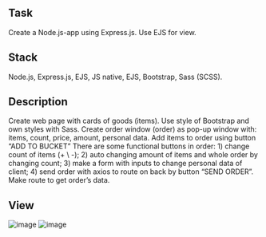 ## Task
Create a Node.js-app using Express.js. Use EJS for view.

## Stack
Node.js, Express.js, EJS, JS native, EJS, Bootstrap, Sass (SCSS).

## Description
Create web page with cards of goods (items). Use style of Bootstrap and own styles with Sass.
Create order window (order) as pop-up window with: items, count, price, amount, personal data.
Add items to order using button “ADD TO BUCKET”
There are some functional buttons in order:
    1) change count of items (+ \ -);
    2) auto changing amount of items and whole order by changing count;
    3) make a form with inputs to change personal data of client;
    4) send order with axios to route on back by button “SEND ORDER”.
Make route to get order’s data.

## View
![image](https://user-images.githubusercontent.com/46706194/146979811-4947fb52-f994-41a8-9185-0e9270e5970a.png)
![image](https://user-images.githubusercontent.com/46706194/146979819-9cdd89d0-a778-4a78-b3c4-f432c282b96e.png)
